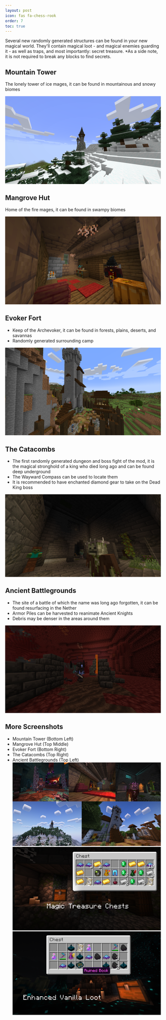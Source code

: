 ```yaml
---
layout: post
icon: fas fa-chess-rook
order: 7
toc: true
---
```


Several new randomly generated structures can be found in your new magical world. They'll contain magical loot - and magical enemies guarding it - as well as traps, and most importantly: secret treasure. *As a side note, it is not required to break any blocks to find secrets.

## Mountain Tower
The lonely tower of ice mages, it can be found in mountainous and snowy biomes

![Mountain Tower](/img/mountain_tower.png)

## Mangrove Hut
Home of the fire mages, it can be found in swampy biomes

![Mangrove Hut](/img/mangrove_hut.png)

## Evoker Fort
- Keep of the Archevoker, it can be found in forests, plains, deserts, and savannas
- Randomly generated surrounding camp

![Evoker Fort](/img/evoker_fort.png)

## The Catacombs
- The first randomly generated dungeon and boss fight of the mod, it is the magical stronghold of a king who died long ago and can be found deep underground
- The Wayward Compass can be used to locate them
- It is recommended to have enchanted diamond gear to take on the Dead King boss

![The Catacombs](/img/the_catacombs.png)

## Ancient Battlegrounds
- The site of a battle of which the name was long ago forgotten, it can be found resurfacing in the Nether
- Armor Piles can be harvested to reanimate Ancient Knights
- Debris may be denser in the areas around them

![Ancient Battlegrounds](/img/ancient_battlegrounds.png)

## More Screenshots
- Mountain Tower (Bottom Left)
- Mangrove Hut (Top Middle)
- Evoker Fort (Bottom Right)
- The Catacombs (Top Right)
- Ancient Battlegrounds (Top Left)
![Structures](/img/screenshots/structures.png)
![Structures](/img/screenshots/magic_loot.png)
![Structures](/img/screenshots/ancient_city_loot.png)
